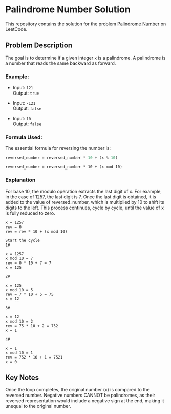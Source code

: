 # Palindrome Number Solution

This repository contains the solution for the problem [Palindrome Number](https://leetcode.com/problems/palindrome-number/description/) on LeetCode.

## Problem Description

The goal is to determine if a given integer `x` is a palindrome. A palindrome is a number that reads the same backward as forward.

### Example:

- Input: `121`  
  Output: `true`

- Input: `-121`  
  Output: `false`

- Input: `10`  
  Output: `false`


### Formula Used:
The essential formula for reversing the number is:
```python
reversed_number = reversed_number * 10 + (x % 10)
```

```plaintext
reversed_number = reversed_number * 10 + (x mod 10)
```

### Explanation 
For base 10, the modulo operation extracts the last digit of x. For example, in the case of 1257, the last digit is 7. Once the last digit is obtained, it is added to the value of reversed_number, which is multiplied by 10 to shift its digits to the left. This process continues, cycle by cycle, until the value of x is fully reduced to zero.

```plaintext
x = 1257
rev = 0
rev = rev * 10 + (x mod 10)
```

```plaintext
Start the cycle
1# 

x = 1257
x mod 10 = 7
rev = 0 * 10 + 7 = 7
x = 125

2#

x = 125 
x mod 10 = 5
rev = 7 * 10 + 5 = 75
x = 12

3# 

x = 12
x mod 10 = 2
rev = 75 * 10 + 2 = 752
x = 1

4#

x = 1
x mod 10 = 1
rev = 752 * 10 + 1 = 7521
x = 0
```
## Key Notes
Once the loop completes, the original number (x) is compared to the reversed number. Negative numbers CANNOT be palindromes, as their reversed representation would include a negative sign at the end, making it unequal to the original number.
